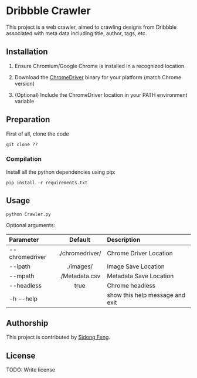 # Dribbble Crawler

This project is a web crawler, aimed to crawling designs from Dribbble associated with meta data including title, author, tags, etc. 

## Installation

1. Ensure Chromium/Google Chrome is installed in a recognized location.

2. Download the [ChromeDriver](https://chromedriver.chromium.org/downloads) binary for your platform (match Chrome version)

3. (Optional) Include the ChromeDriver location in your PATH environment variable


## Preparation

First of all, clone the code
```
git clone ??
```

### Compilation

Install all the python dependencies using pip:
```
pip install -r requirements.txt
```

## Usage

```
python Crawler.py
```

Optional arguments: 

| Parameter                 | Default       | Description   |	
| :------------------------ |:-------------:| :-------------|
| --chromedriver  	        |./chromedriver/| Chrome Driver Location
| --ipath                   |./images/      | Image Save Location
| --mpath 		            |./Metadata.csv	| Metadata Save Location
| --headless                |   true        | Chrome headless
| -h --help                 |               | show this help message and exit

## Authorship

This project is contributed by [Sidong Feng](https://github.com/u6063820).

## License

TODO: Write license